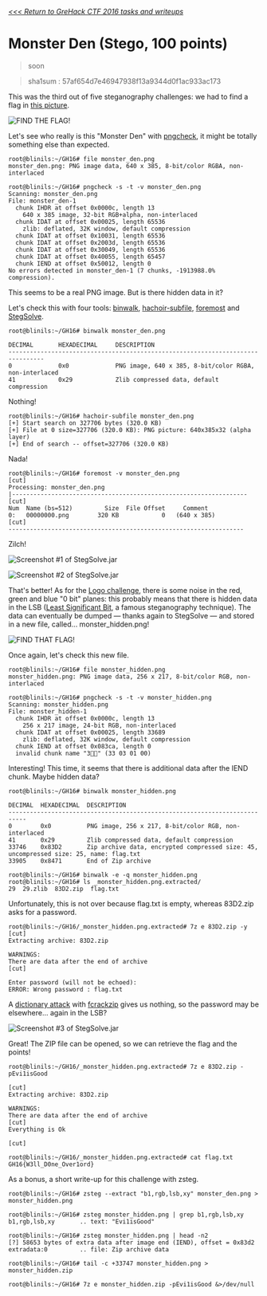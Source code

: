 _[<<< Return to GreHack CTF 2016 tasks and writeups](/2016-grehack-ctf)_
# Monster Den (Stego, 100 points)

>soon

>sha1sum : 57af654d7e46947938f13a9344d0f1ac933ac173

This was the third out of five steganography challenges:
we had to find a flag in [this picture](monster_den.png).

![FIND THE FLAG!](monster_den.png)

Let's see who really is this "Monster Den" with [pngcheck](http://www.libpng.org/pub/png/apps/pngcheck.html),
it might be totally something else than expected.

```console
root@blinils:~/GH16# file monster_den.png
monster_den.png: PNG image data, 640 x 385, 8-bit/color RGBA, non-interlaced
```

```console
root@blinils:~/GH16# pngcheck -s -t -v monster_den.png
Scanning: monster_den.png
File: monster_den-1
  chunk IHDR at offset 0x0000c, length 13
    640 x 385 image, 32-bit RGB+alpha, non-interlaced
  chunk IDAT at offset 0x00025, length 65536
    zlib: deflated, 32K window, default compression
  chunk IDAT at offset 0x10031, length 65536
  chunk IDAT at offset 0x2003d, length 65536
  chunk IDAT at offset 0x30049, length 65536
  chunk IDAT at offset 0x40055, length 65457
  chunk IEND at offset 0x50012, length 0
No errors detected in monster_den-1 (7 chunks, -1913988.0% compression).
```

This seems to be a real PNG image. But is there hidden data in it?

Let's check this with four tools: [binwalk](https://github.com/devttys0/binwalk/wiki/Quick-Start-Guide),
[hachoir-subfile](https://bitbucket.org/haypo/hachoir/wiki/hachoir-subfile),
[foremost](http://foremost.sourceforge.net/) and [StegSolve](http://www.caesum.com/handbook/stego.htm).

```console
root@blinils:~/GH16# binwalk monster_den.png

DECIMAL       HEXADECIMAL     DESCRIPTION
--------------------------------------------------------------------------------
0             0x0             PNG image, 640 x 385, 8-bit/color RGBA, non-interlaced
41            0x29            Zlib compressed data, default compression
```

Nothing!

```console
root@blinils:~/GH16# hachoir-subfile monster_den.png
[+] Start search on 327706 bytes (320.0 KB)
[+] File at 0 size=327706 (320.0 KB): PNG picture: 640x385x32 (alpha layer)
[+] End of search -- offset=327706 (320.0 KB)
```

Nada!

```console
root@blinils:~/GH16# foremost -v monster_den.png
[cut]
Processing: monster_den.png
|------------------------------------------------------------------
[cut]
Num	 Name (bs=512)	       Size	 File Offset	 Comment 
0:	 00000000.png 	     320 KB            0   (640 x 385)
[cut]
------------------------------------------------------------------
```

Zilch!

![Screenshot #1 of StegSolve.jar](MD_SSjar_BP0.png)

![Screenshot #2 of StegSolve.jar](MD_SSjar_extract.png)

That's better! As for the [Logo challenge](/2016-grehack-ctf/challenges/logo-50), 
there is some noise in the red, green and blue "0 bit" planes: this probably means that there is hidden data in the LSB
([Least Significant Bit](http://ijact.org/volume3issue4/IJ0340004.pdf), a famous steganography technique).
The data can eventually be dumped — thanks again to StegSolve —
and stored in a new file, called... monster_hidden.png! 

![FIND THAT FLAG!](monster_hidden.png)

Once again, let's check this new file.

```console
root@blinils:~/GH16# file monster_hidden.png
monster_hidden.png: PNG image data, 256 x 217, 8-bit/color RGB, non-interlaced
```

```console
root@blinils:~/GH16# pngcheck -s -t -v monster_hidden.png
Scanning: monster_hidden.png
File: monster_hidden-1
  chunk IHDR at offset 0x0000c, length 13
    256 x 217 image, 24-bit RGB, non-interlaced
  chunk IDAT at offset 0x00025, length 33689
    zlib: deflated, 32K window, default compression
  chunk IEND at offset 0x083ca, length 0
  invalid chunk name "3" (33 03 01 00)
```

Interesting! This time, it seems that there is additional data after the IEND chunk. Maybe hidden data?

```console
root@blinils:~/GH16# binwalk monster_hidden.png

DECIMAL  HEXADECIMAL  DESCRIPTION
---------------------------------------------------------------------------
0        0x0          PNG image, 256 x 217, 8-bit/color RGB, non-interlaced
41       0x29         Zlib compressed data, default compression
33746    0x83D2       Zip archive data, encrypted compressed size: 45, uncompressed size: 25, name: flag.txt
33905    0x8471       End of Zip archive
```

```console
root@blinils:~/GH16# binwalk -e -q monster_hidden.png
root@blinils:~/GH16# ls _monster_hidden.png.extracted/
29  29.zlib  83D2.zip  flag.txt
```

Unfortunately, this is not over because flag.txt is empty, whereas 83D2.zip asks for a password.

```console
root@blinils:~/GH16/_monster_hidden.png.extracted# 7z e 83D2.zip -y
[cut]
Extracting archive: 83D2.zip

WARNINGS:
There are data after the end of archive
[cut]
    
Enter password (will not be echoed):
ERROR: Wrong password : flag.txt
```

A [dictionary attack](https://en.wikipedia.org/wiki/Password_cracking)
with [fcrackzip](http://allanfeid.com/content/cracking-zip-files-fcrackzip) gives us nothing,
so the password may be elsewhere... again in the LSB?

![Screenshot #3 of StegSolve.jar](MH_SSjar_extract.png)

Great! The ZIP file can be opened, so we can retrieve the flag and the points!

```console
root@blinils:~/GH16/_monster_hidden.png.extracted# 7z e 83D2.zip -pEvi1isGood

[cut]
Extracting archive: 83D2.zip

WARNINGS:
There are data after the end of archive
[cut]
Everything is Ok

[cut]
```

```console
root@blinils:~/GH16/_monster_hidden.png.extracted# cat flag.txt
GH16{W3ll_D0ne_Over1ord}
```

As a bonus, a short write-up for this challenge with zsteg.

```console
root@blinils:~/GH16# zsteg --extract "b1,rgb,lsb,xy" monster_den.png > monster_hidden.png

root@blinils:~/GH16# zsteg monster_hidden.png | grep b1,rgb,lsb,xy
b1,rgb,lsb,xy       .. text: "Evi1isGood"

root@blinils:~/GH16# zsteg monster_hidden.png | head -n2
[?] 58653 bytes of extra data after image end (IEND), offset = 0x83d2
extradata:0         .. file: Zip archive data

root@blinils:~/GH16# tail -c +33747 monster_hidden.png > monster_hidden.zip

root@blinils:~/GH16# 7z e monster_hidden.zip -pEvi1isGood &>/dev/null
```

